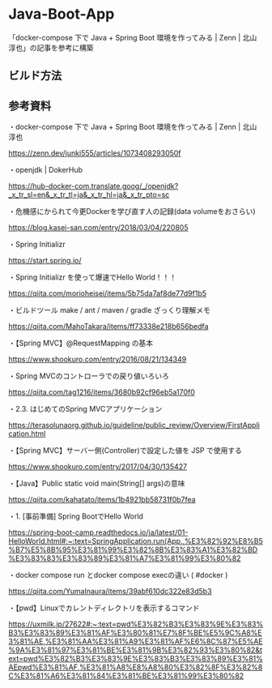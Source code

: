# Java-Boot-App
「docker-compose 下で Java + Spring Boot 環境を作ってみる | Zenn | 北山淳也」の記事を参考に構築

## ビルド方法

## 参考資料
・docker-compose 下で Java + Spring Boot 環境を作ってみる | Zenn | 北山淳也

https://zenn.dev/junki555/articles/1073408293050f

・openjdk | DokerHub

https://hub-docker-com.translate.goog/_/openjdk?_x_tr_sl=en&_x_tr_tl=ja&_x_tr_hl=ja&_x_tr_pto=sc

・危機感にかられて今更Dockerを学び直す人の記録(data volumeをおさらい)

https://blog.kasei-san.com/entry/2018/03/04/220805

・Spring Initializr

https://start.spring.io/

・Spring Initializr を使って爆速でHello World！！！

https://qiita.com/morioheisei/items/5b75da7af8de77d9f1b5

・ビルドツール make / ant / maven / gradle ざっくり理解メモ

https://qiita.com/MahoTakara/items/ff73338e218b656bedfa

・【Spring MVC】@RequestMapping の基本

https://www.shookuro.com/entry/2016/08/21/134349

・Spring MVCのコントローラでの戻り値いろいろ

https://qiita.com/tag1216/items/3680b92cf96eb5a170f0

・2.3. はじめてのSpring MVCアプリケーション

https://terasolunaorg.github.io/guideline/public_review/Overview/FirstApplication.html

・【Spring MVC】サーバー側(Controller)で設定した値を JSP で使用する

https://www.shookuro.com/entry/2017/04/30/135427

・【Java】Public static void main(String[] args)の意味

https://qiita.com/kahatato/items/1b4921bb58731f0b7fea

・1. [事前準備] Spring BootでHello World

https://spring-boot-camp.readthedocs.io/ja/latest/01-HelloWorld.html#:~:text=SpringApplication.run(App.,%E3%82%92%E8%B5%B7%E5%8B%95%E3%81%99%E3%82%8B%E3%83%A1%E3%82%BD%E3%83%83%E3%83%89%E3%81%A7%E3%81%99%E3%80%82

・docker compose run とdocker compose execの違い ( #docker )

https://qiita.com/YumaInaura/items/39abf610dc322e83d5b3

・【pwd】Linuxでカレントディレクトリを表示するコマンド

https://uxmilk.jp/27622#:~:text=pwd%E3%82%B3%E3%83%9E%E3%83%B3%E3%83%89%E3%81%AF%E3%80%81%E7%8F%BE%E5%9C%A8%E3%81%AE,%E3%81%AA%E3%81%A9%E3%81%AF%E6%8C%87%E5%AE%9A%E3%81%97%E3%81%BE%E3%81%9B%E3%82%93%E3%80%82&text=pwd%E3%82%B3%E3%83%9E%E3%83%B3%E3%83%89%E3%81%AEpwd%E3%81%AF,%E3%81%A8%E8%A8%80%E3%82%8F%E3%82%8C%E3%81%A6%E3%81%84%E3%81%BE%E3%81%99%E3%80%82
